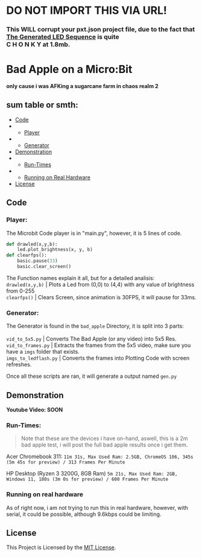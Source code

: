 # DO NOT IMPORT THIS VIA URL!
### This **WILL** corrupt your pxt.json project file, due to the fact that [The Generated LED Sequence](https://github.com/BeyYT/bad_apple_microbit/blob/master/bad_apple/genned_python.py) is quite<br>C H O N K Y at 1.8mb.
# Bad Apple on a Micro:Bit
**only cause i was AFKing a sugarcane farm in chaos realm 2**

## sum table or smth:
- [Code](https://github.com/BeyYT/bad_apple_microbit#code)
- - [Player](https://github.com/BeyYT/bad_apple_microbit#player)
- - [Generator](https://github.com/BeyYT/bad_apple_microbit#generator)
- [Demonstration](https://github.com/BeyYT/bad_apple_microbit#demonstration)
- - [Run-Times](https://github.com/BeyYT/bad_apple_microbit#run-times)
- - [Running on Real Hardware](https://github.com/BeyYT/bad_apple_microbit#running_on_real_hardware)
- [License](https://github.com/BeyYT/bad_apple_microbit#license)

## Code

### Player:
The Microbit Code player is in "main.py", however, it is 5 lines of code.
```python
def drawled(x,y,b):
    led.plot_brightness(x, y, b)
def clearfps():
    basic.pause(33)
    basic.clear_screen()
```
The Function names explain it all, but for a detailed analisis:
<br>`drawled(x,y,b)` | Plots a Led from (0,0) to (4,4) with any value of brightness from 0-255
<br>`clearfps()` | Clears Screen, since animation is 30FPS, it will pause for 33ms.

### Generator:
The Generator is found in the `bad_apple` Directory, it is split into 3 parts:
<br><br>`vid_to_5x5.py` | Converts The Bad Apple (or any video) into 5x5 Res.
<br>`vid_to_frames.py` | Extracts the frames from the 5x5 video, make sure you have a `imgs` folder that exists.
<br>`imgs_to_ledflash.py` | Converts the frames into Plotting Code with screen refreshes.

Once all these scripts are ran, it will generate a output named `gen.py`

## Demonstration

**Youtube Video: SOON**

### Run-Times:
> Note that these are the devices i have on-hand, aswell, this is a 2m bad apple test, i will post the full bad apple results once i get them.

Acer Chromebook 311: `11m 31s, Max Used Ram: 2.5GB, ChromeOS 106, 345s (5m 45s for preview) / 313 Frames Per Minute`

HP Desktop (Ryzen 3 3200G, 8GB Ram) `5m 21s, Max Used Ram: 2GB, Windows 11, 180s (3m 0s for preview) / 600 Frames Per Minute`

### Running on real hardware

As of right now, i am not trying to run this in real hardware, however, with serial, it could be possible, although 9.6kbps could be limiting.

## License
This Project is Licensed by the [MIT License](https://github.com/BeyYT/bad_apple_microbit/blob/master/LICENSE).
